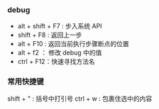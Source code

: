 ### debug

- alt + shift + F7 : 步入系统 API
- shift + F8 : 返回上一步
- alt + F10 : 返回当前执行步骤断点的位置
- alt + f2 ： 修改 debug 中的值
- ctrl + F12：快速寻找方法名

### 常用快捷键 

shift + " : 括号中打引号
ctrl + w : 包裹住选中的内容